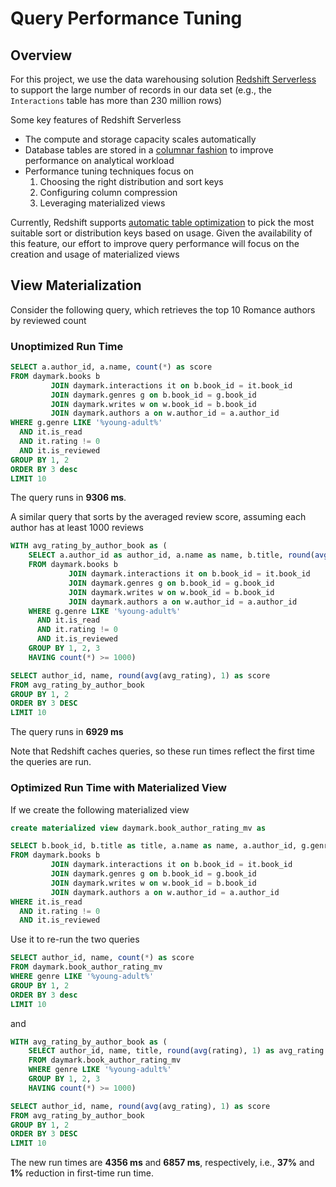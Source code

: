 # Query Performance Tuning

## Overview 

For this project, we use the data warehousing solution [Redshift Serverless](https://docs.aws.amazon.com/redshift/latest/mgmt/serverless-whatis.html) 
to support the large number of records in our data set (e.g., the `Interactions` table has more than 230 million rows)

Some key features of Redshift Serverless
- The compute and storage capacity scales automatically
- Database tables are stored in a [columnar fashion](https://docs.aws.amazon.com/redshift/latest/dg/c_columnar_storage_disk_mem_mgmnt.html) to improve performance on analytical workload 
- Performance tuning techniques focus on 
  1. Choosing the right distribution and sort keys
  2. Configuring column compression
  3. Leveraging materialized views

Currently, Redshift supports [automatic table optimization](https://docs.aws.amazon.com/redshift/latest/dg/t_Creating_tables.html) to pick the most suitable sort or distribution keys based on usage. Given the availability of this feature, our effort to improve query performance will focus on the creation and usage of materialized views


## View Materialization

Consider the following query, which retrieves the top 10 Romance authors by reviewed count


### Unoptimized Run Time

```sql
SELECT a.author_id, a.name, count(*) as score
FROM daymark.books b
         JOIN daymark.interactions it on b.book_id = it.book_id
         JOIN daymark.genres g on b.book_id = g.book_id
         JOIN daymark.writes w on w.book_id = b.book_id
         JOIN daymark.authors a on w.author_id = a.author_id
WHERE g.genre LIKE '%young-adult%'
  AND it.is_read
  AND it.rating != 0
  AND it.is_reviewed
GROUP BY 1, 2
ORDER BY 3 desc
LIMIT 10
```

The query runs in **9306 ms**.


A similar query that sorts by the averaged review score, assuming each author has at least 1000 reviews
```sql
WITH avg_rating_by_author_book as (
    SELECT a.author_id as author_id, a.name as name, b.title, round(avg(it.rating::float), 1) as avg_rating
    FROM daymark.books b
             JOIN daymark.interactions it on b.book_id = it.book_id
             JOIN daymark.genres g on b.book_id = g.book_id
             JOIN daymark.writes w on w.book_id = b.book_id
             JOIN daymark.authors a on w.author_id = a.author_id
    WHERE g.genre LIKE '%young-adult%'
      AND it.is_read
      AND it.rating != 0
      AND it.is_reviewed
    GROUP BY 1, 2, 3
    HAVING count(*) >= 1000)

SELECT author_id, name, round(avg(avg_rating), 1) as score
FROM avg_rating_by_author_book
GROUP BY 1, 2
ORDER BY 3 DESC
LIMIT 10
```
The query runs in **6929 ms**


Note that Redshift caches queries, so these run times reflect the first time the queries are run. 


### Optimized Run Time with Materialized View

If we create the following materialized view
```sql
create materialized view daymark.book_author_rating_mv as

SELECT b.book_id, b.title as title, a.name as name, a.author_id, g.genre, it.rating::float as rating
FROM daymark.books b
         JOIN daymark.interactions it on b.book_id = it.book_id
         JOIN daymark.genres g on b.book_id = g.book_id
         JOIN daymark.writes w on w.book_id = b.book_id
         JOIN daymark.authors a on w.author_id = a.author_id
WHERE it.is_read
  AND it.rating != 0
  AND it.is_reviewed
```

Use it to re-run the two queries
```sql
SELECT author_id, name, count(*) as score
FROM daymark.book_author_rating_mv
WHERE genre LIKE '%young-adult%'
GROUP BY 1, 2
ORDER BY 3 desc
LIMIT 10
```

and 

```sql
WITH avg_rating_by_author_book as (
    SELECT author_id, name, title, round(avg(rating), 1) as avg_rating
    FROM daymark.book_author_rating_mv
    WHERE genre LIKE '%young-adult%'
    GROUP BY 1, 2, 3
    HAVING count(*) >= 1000)

SELECT author_id, name, round(avg(avg_rating), 1) as score
FROM avg_rating_by_author_book
GROUP BY 1, 2
ORDER BY 3 DESC
LIMIT 10
```

The new run times are **4356 ms** and **6857 ms**, respectively, i.e., **37%** and **1%** reduction in first-time run time.

